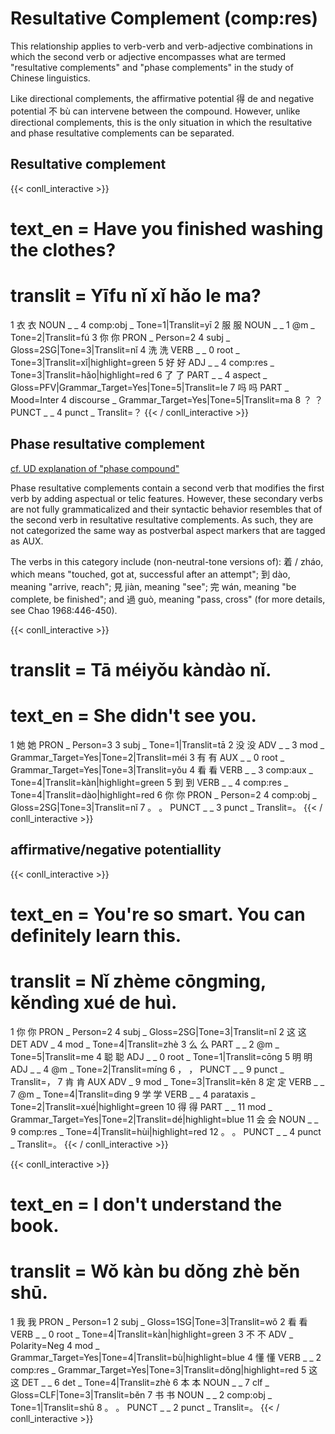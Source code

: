# Resultative Complement (comp:res)

This relationship applies to verb-verb and verb-adjective combinations in which the second verb or adjective encompasses what are termed "resultative complements" and "phase complements" in the study of Chinese linguistics.

Like directional complements, the affirmative potential 得 de and negative potential 不 bù can intervene between the compound. However, unlike directional complements, this is the only situation in which the resultative and phase resultative complements can be separated.

## Resultative complement
{{< conll_interactive >}}
# text_en = Have you finished washing the clothes?
# translit = Yīfu nǐ xǐ hǎo le ma?
1	衣	衣	NOUN	_	_	4	comp:obj	_	Tone=1|Translit=yī
2	服	服	NOUN	_	_	1	@m	_	Tone=2|Translit=fú
3	你	你	PRON	_	Person=2	4	subj	_	Gloss=2SG|Tone=3|Translit=nǐ
4	洗	洗	VERB	_	_	0	root	_	Tone=3|Translit=xǐ|highlight=green
5	好	好	ADJ	_	_	4	comp:res	_	Tone=3|Translit=hǎo|highlight=red
6	了	了	PART	_	_	4	aspect	_	Gloss=PFV|Grammar_Target=Yes|Tone=5|Translit=le
7	吗	吗	PART	_	Mood=Inter	4	discourse	_	Grammar_Target=Yes|Tone=5|Translit=ma
8	？	？	PUNCT	_	_	4	punct	_	Translit=？
{{< / conll_interactive >}}




## Phase resultative complement
[cf. UD explanation of "phase compound"](https://universaldependencies.org/zh/dep/compound-vv.html#phase-compounds)

Phase resultative complements contain a second verb that modifies the first verb by adding aspectual or telic features. However, these secondary verbs are not fully grammaticalized and their syntactic behavior resembles that of the second verb in resultative resultative complements. As such, they are not categorized the same way as postverbal aspect markers that are tagged as AUX.

The verbs in this category include (non-neutral-tone versions of): 着 / zháo, which means "touched, got at, successful after an attempt"; 到 dào, meaning "arrive, reach"; 見 jiàn, meaning "see"; 完 wán, meaning "be complete, be finished"; and 過 guò, meaning "pass, cross" (for more details, see Chao 1968:446-450).

{{< conll_interactive >}}
# translit = Tā méiyǒu kàndào nǐ.
# text_en = She didn't see you.
1	她	她	PRON	_	Person=3	3	subj	_	Tone=1|Translit=tā
2	没	没	ADV	_	_	3	mod	_	Grammar_Target=Yes|Tone=2|Translit=méi
3	有	有	AUX	_	_	0	root	_	Grammar_Target=Yes|Tone=3|Translit=yǒu
4	看	看	VERB	_	_	3	comp:aux	_	Tone=4|Translit=kàn|highlight=green
5	到	到	VERB	_	_	4	comp:res	_	Tone=4|Translit=dào|highlight=red
6	你	你	PRON	_	Person=2	4	comp:obj	_	Gloss=2SG|Tone=3|Translit=nǐ
7	。	。	PUNCT	_	_	3	punct	_	Translit=。
{{< / conll_interactive >}}


## affirmative/negative potentiallity
{{< conll_interactive >}}
# text_en = You're so smart. You can definitely learn this.
# translit = Nǐ zhème cōngming, kěndìng xué de huì.
1	你	你	PRON	_	Person=2	4	subj	_	Gloss=2SG|Tone=3|Translit=nǐ
2	这	这	DET	ADV	_	4	mod	_	Tone=4|Translit=zhè
3	么	么	PART	_	_	2	@m	_	Tone=5|Translit=me
4	聪	聪	ADJ	_	_	0	root	_	Tone=1|Translit=cōng
5	明	明	ADJ	_	_	4	@m	_	Tone=2|Translit=míng
6	，	，	PUNCT	_	_	9	punct	_	Translit=，
7	肯	肯	AUX	ADV	_	9	mod	_	Tone=3|Translit=kěn
8	定	定	VERB	_	_	7	@m	_	Tone=4|Translit=dìng
9	学	学	VERB	_	_	4	parataxis	_	Tone=2|Translit=xué|highlight=green
10	得	得	PART	_	_	11	mod	_	Grammar_Target=Yes|Tone=2|Translit=dé|highlight=blue
11	会	会	NOUN	_	_	9	comp:res	_	Tone=4|Translit=hùi|highlight=red
12	。	。	PUNCT	_	_	4	punct	_	Translit=。
{{< / conll_interactive >}}

{{< conll_interactive >}}
# text_en = I don't understand the book.
# translit = Wǒ kàn bu dǒng zhè běn shū.
1	我	我	PRON	_	Person=1	2	subj	_	Gloss=1SG|Tone=3|Translit=wǒ
2	看	看	VERB	_	_	0	root	_	Tone=4|Translit=kàn|highlight=green
3	不	不	ADV	_	Polarity=Neg	4	mod	_	Grammar_Target=Yes|Tone=4|Translit=bù|highlight=blue
4	懂	懂	VERB	_	_	2	comp:res	_	Grammar_Target=Yes|Tone=3|Translit=dǒng|highlight=red
5	这	这	DET	_	_	6	det	_	Tone=4|Translit=zhè
6	本	本	NOUN	_	_	7	clf	_	Gloss=CLF|Tone=3|Translit=běn
7	书	书	NOUN	_	_	2	comp:obj	_	Tone=1|Translit=shū
8	。	。	PUNCT	_	_	2	punct	_	Translit=。
{{< / conll_interactive >}}

